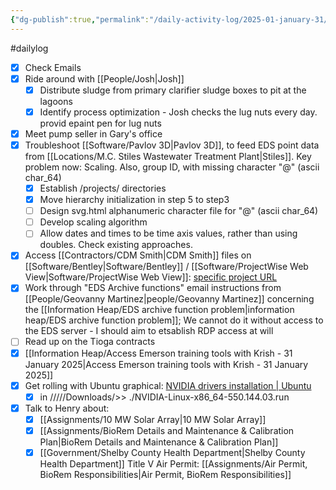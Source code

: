 ```yaml
---
{"dg-publish":true,"permalink":"/daily-activity-log/2025-01-january-31/","noteIcon":"","created":"2025-05-20T10:31:33.993-05:00"}
---
```


#dailylog 
- [x] Check Emails
- [x] Ride around with [[People/Josh\|Josh]]
	- [x] Distribute sludge from primary clarifier sludge boxes to pit at the lagoons
	- [x] Identify process optimization - Josh checks the lug nuts every day. provid epaint pen for lug nuts
- [x] Meet pump seller in Gary's office
- [x] Troubleshoot [[Software/Pavlov 3D\|Pavlov 3D]], to feed EDS point data from [[Locations/M.C. Stiles Wastewater Treatment Plant\|Stiles]]. Key problem now: Scaling. Also, group ID, with missing character "@" (ascii char_64)
	- [x] Establish /projects/ directories
	- [x] Move hierarchy initialization in step 5 to step3
	- [ ] Design svg.html alphanumeric character file for "@" (ascii char_64)
	- [ ] Develop scaling algorithm
	- [ ] Allow dates and times to be time axis values, rather than using doubles. Check existing approaches.
- [x] Access [[Contractors/CDM Smith\|CDM Smith]] files on [[Software/Bentley\|Software/Bentley]] / [[Software/ProjectWise Web View\|Software/ProjectWise Web View]]: [specific project URL](https://connect-projectwisewebview.bentley.com/connection/9ec17b8d957a12eaa066d17a77c184371328ab9e?project=22e9fe05-ab91-4d9c-9086-b0db16cffeea)
- [x] Work through "EDS Archive functions" email instructions from [[People/Geovanny Martinez\|people/Geovanny Martinez]] concerning the [[Information Heap/EDS archive function problem\|information heap/EDS archive function problem]]; We cannot do it without access to the EDS server - I should aim to etsablish RDP access at will
- [ ] Read up on the Tioga contracts
- [x] [[Information Heap/Access Emerson training tools with Krish - 31 January 2025\|Access Emerson training tools with Krish - 31 January 2025]]
- [x] Get rolling with Ubuntu graphical: [NVIDIA drivers installation | Ubuntu](https://ubuntu.com/server/docs/nvidia-drivers-installation)
	- [x] in /////Downloads/>> ./NVIDIA-Linux-x86_64-550.144.03.run
- [x] Talk to Henry about:
	- [x] [[Assignments/10 MW Solar Array\|10 MW Solar Array]]
	- [x] [[Assignments/BioRem Details and Maintenance & Calibration Plan\|BioRem Details and Maintenance & Calibration Plan]]
	- [x] [[Government/Shelby County Health Department\|Shelby County Health Department]] Title V Air Permit: [[Assignments/Air Permit, BioRem Responsibilities\|Air Permit, BioRem Responsibilities]]
